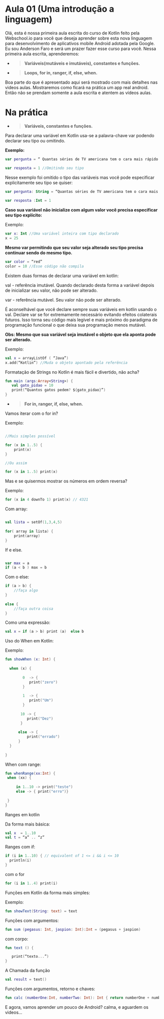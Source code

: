 # Aula 01 (Uma introdução a linguagem)

Olá, esta é nossa primeira aula escrita do curso de Kotlin feito pela Webschool.io para você que deseja aprender sobre esta nova linguagem para desenvolvimento de aplicativos mobile Android adotada pela Google.
Eu sou Anderson Faro e será um prazer fazer esse curso para você. Nessa primeira aula escrita, aprenderemos:

- >**Variáveis(mutáveis e imutáveis), constantes e funções.**
- >**Loops, for in, ranger, if, else, when.**

 Boa parte do que é apresentado aqui será mostrado com mais detalhes nas videos aulas. Mostraremos como ficará na prática um app real android. Então não se prendam somente a aula escrita e atentem as vídeos aulas.

# Na prática
 
- >**Variáveis, constantes e funções.**
 
Para declarar uma variável em Kotlin usa-se a palavra-chave var podendo declarar seu tipo ou omitindo.
 
<b>Exemplo:</b>
 
 ```kotlin
var pergunta = “ Quantas séries de TV americana tem o cara mais rápido do mundo?” //Omitindo seu tipo
 ```
```kotlin
var resposta = 1 //Omitindo seu tipo
``` 
Nesse exemplo foi omitido o tipo das variáveis mas você pode especificar explicitamente seu tipo se quiser:

```kotlin
var pergunta: String = “Quantas séries de TV americana tem o cara mais rápido de toda a galáxia?” 
 
var resposta :Int = 1
```

<b>Caso sua variável não inicialize com algum valor você precisa especificar seu tipo explícito:</b>
 
Exemplo:

```kotlin
var x: Int //Uma variável inteira com tipo declarado
x = 25
``` 
<b>Mesmo var permitindo que seu valor seja alterado seu tipo precisa continuar sendo do mesmo tipo.</b>

```kotlin 
var color = “red”
color = 10 //Esse código não compila
``` 
 
Existem duas formas de declarar uma variável em kotlin:
 
val - referência imutável. Quando declarado desta forma a variável depois de inicializar seu valor, não pode ser alterado.
 
var - referência mutável. Seu valor não pode ser alterado.
 
 
É aconselhável que você declare sempre suas variáveis em kotlin usando o val. Declare var se for extremamente necessário evitando efeitos colaterais futuros.
Isso torna seu código mais legível e mais próximo do paradigma de programação funcional o que deixa sua programação menos mutável.
 
<b>Obs: Mesmo que sua variável seja imutável o objeto que ela aponta pode ser alterado.</b>
 
Exemplo: 
 
```kotlin 
val x = arrayListOf ( “Java”)
x.add(“Kotlin”) //Muda o objeto apontado pela referência
```

Formatação de Strings no Kotlin é mais fácil e divertido, não acha?
 
 ```kotlin 
fun main (args:Array<String>) {
	val gato_pidao = 10
	print(“Quantos gatos pedem? ${gato_pidao}”)
}
 ```
 
- >**For in, ranger, if, else, when.**
 
Vamos iterar com o for in?
 
Exemplo: 
 
```kotlin

//Mais simples possível
```
 
```kotlin 
for (x in 1..5) {
	print(x)
}
```

```kotlin 
//Ou assim 
```

```kotlin
for (x in 1..5) print(x)
```

Mas e se quisermos mostrar os números em ordem reversa?
 
Exemplo:
 
```kotlin
for (x in 4 downTo 1) print(x) // 4321
```
 
Com array:
 
```kotlin

val lista = setOf(1,3,4,5)
 
for( array in lista) {
	print(array)
}
 ```
 
If e else.
 
```kotlin

var max = a 
if (a < b ) max = b
 ```
 
Com o else:
 
```kotlin
if (a > b) {
	//faça algo
}
 
else {
	//faça outra coisa
}
 ```
 
Como uma expressão:
 
```kotlin
val x = if (a > b) print (a)  else b
```
 
Uso do When em Kotlin:
 
Exemplo: 

 ```kotlin 
fun showWhen (x: Int) {
  
   when (x) {
          
         0  -> {
            print("zero")
         }
              
         1  -> {
            print("Um")
         }
      
        10 -> {
           print("Dez")
        }
  
       else -> {
           print("errado")
       }
   }
  
}
 ```
 
When com range:
 
  ```kotlin
fun whenRange(xx:Int) {
   when (xx) {
      
       in 1..10 -> print("teste")
       else -> { print("erro")}
      
   }
  }
 
  ```
 
 
Ranges em kotlin
 
Da forma mais básica:
 
 ```kotlin
val x  = 1..10
val t = “a” .. “z”
  ```
  
Ranges com if:
 
  ```kotlin
if (i in 1..10) { // equivalent of 1 <= i && i <= 10
    println(i)
}
  ```
  
com o for
  
  ```kotlin
for (i in 1..4) print(i)
  ```
 
Funções em Kotlin da forma mais simples:
 
Exemplo: 
 
 ```kotlin
 fun showText(String: text) = text
  ```
  
Funções com argumentos:
 
 ```kotlin 
 fun sum (pegasus: Int, jaspion: Int):Int = (pegasus + jaspion)
  ```
  
com corpo:

 ```kotlin 
fun text () {
 
	print(“texto...”)
}
 ``` 
 
 A Chamada da função

  ```kotlin
  val result = text() 
 ```
 
Funções com argumentos, retorno e chaves:

```kotlin
fun calc (numberOne:Int, numberTwo: Int): Int { return numberOne + numberTwo }
```

E agora, vamos aprender um pouco de Android?
calma,  e aguardem os videos...


 
 
 
 


